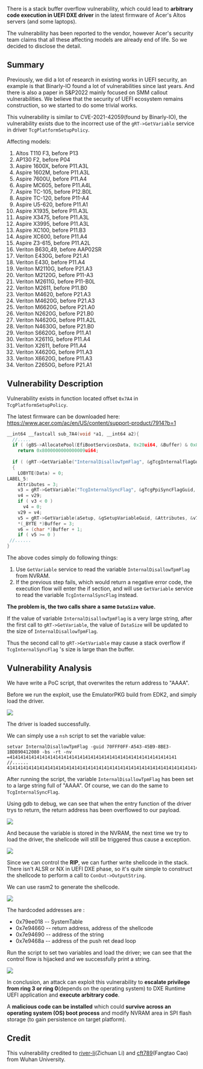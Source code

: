There is a stack buffer overflow vulnerability, which could lead to **arbitrary code execution in UEFI DXE driver** in the latest firmware of Acer's Altos servers (and some laptops).

The vulnerability has been reported to the vendor, however Acer's security team claims that all these affecting models are already end of life. So we decided to disclose the detail.

## Summary

Previously, we did a lot of research in existing works in UEFI security, an example is that Binarly-IO found a lot of vulnerabilities since last years. And there is also a paper in S&P2022 mainly focused on SMM callout vulnerabilities. We believe that the security of UEFI ecosystem remains construction, so we started to do some trivial works. 

This vulnerability is similar to CVE-2021-42059(found by Binarly-IO), the vulnerability exists due to the incorrect use of the `gRT->GetVariable` service in driver `TcgPlatformSetupPolicy`.

Affecting models:

1. Altos T110 F3, before P13
2. AP130 F2, before P04
3. Aspire 1600X, before P11.A3L
4. Aspire 1602M, before P11.A3L
5. Aspire 7600U, before P11.A4
6. Aspire MC605, before P11.A4L
7. Aspire TC-105, before P12.B0L
8. Aspire TC-120, before P11-A4
9. Aspire U5-620, before P11.A1
10. Aspire X1935, before P11.A3L
11. Aspire X3475, before P11.A3L
12. Aspire X3995, before P11.A3L
13. Aspire XC100, before P11.B3
14. Aspire XC600, before P11.A4
15. Aspire Z3-615, before P11.A2L
16. Veriton B630_49, before AAP02SR 
17. Veriton E430G, before P21.A1
18. Veriton E430, before P11.A4
19. Veriton M2110G, before P21.A3
20. Veriton M2120G, before P11-A3
21. Veriton M2611G, before P11-B0L
22. Veriton M2611, before P11.B0
23. Veriton M4620, before P21.A3
24. Veriton M4620G, before P21.A3
25. Veriton M6620G, before P21.A0
26. Veriton N2620G, before P21.B0
27. Veriton N4620G, before P11.A2L
28. Veriton N4630G, before P21.B0
29. Veriton S6620G, before P11.A1
30. Veriton X2611G, before P11.A4
31. Veriton X2611, before P11.A4
32. Veriton X4620G, before P11.A3
33. Veriton X6620G, before P11.A3
34. Veriton Z2650G, before P21.A1

## Vulnerability Description

Vulnerability exists in function located offset `0x7A4` in `TcgPlatformSetupPolicy`.

The latest firmware can be downloaded here: https://www.acer.com/ac/en/US/content/support-product/7914?b=1

```C
__int64 __fastcall sub_7A4(void *a1, __int64 a2){
  //.....
  if ( (gBS->AllocatePool(EfiBootServicesData, 0x28ui64, &Buffer) & 0x8000000000000000ui64) != 0i64 )
    return 0x8000000000000009ui64;
  
  if ( (gRT->GetVariable("InternalDisallowTpmFlag", &gTcgInternalflagGuid, &Attributes, &DataSize, &Data) & 0x8000000000000000ui64) != 0i64 )
  {
    LOBYTE(Data) = 0;
LABEL_5:
    Attributes = 3;
    v3 = gRT->GetVariable("TcgInternalSyncFlag", &gTcgPpiSyncFlagGuid, &Attributes, &DataSize, &v29);
    v4 = v29;
    if ( v3 < 0 )
      v4 = 0;
    v29 = v4;
    v5 = gRT->GetVariable(aSetup, &gSetupVariableGuid, &Attributes, &v7, v10);
    *(_BYTE *)Buffer = 3;
    v6 = (char *)Buffer + 1;
    if ( v5 >= 0 )
 //......
}
```

The above codes simply do following things:

1. Use `GetVariable` service to read the variable `InternalDisallowTpmFlag` from NVRAM.
2. If the previous step fails, which would return a negative error code, the execution flow will enter the if section, and will use `GetVariable` service to read the variable `TcgInternalSyncFlag` instead.



**The problem is,  the two calls share a same `DataSize` value.**

If the value of  variable `InternalDisallowTpmFlag` is a very large string, after the first call to `gRT->GetVariable`, the value of `DataSize` will be updated to the size of `InternalDisallowTpmFlag`.

Thus the second call to `gRT->GetVariable` may cause a stack overflow if `TcgInternalSyncFlag` 's size is large than the buffer. 



## Vulnerability Analysis

We have write a PoC script, that  overwrites the return address to "AAAA".

Before we run the exploit, use the EmulatorPKG build from EDK2, and simply load the driver.

![](./CVE-2022-30426.assets/image-20220423205835652.png)

The driver is loaded successfully. 

We can simply use a `nsh` script to set the variable value:

```nsh
setvar InternalDisallowTpmFlag -guid 70FFF0FF-A543-45B9-8BE3-1BDB90412080 -bs -rt -nv =41414141414141414141414141414141414141414141414141414141414141
//......
4141414141414141414141414141414141414141414141414141414141414141414141414141414141414141414141414141414141414141414141414141414141414141414141414141414141414141414141414141414141

```

After running the script, the variable `InternalDisallowTpmFlag` has been set to a large string full of "AAAA". Of course, we can do the same to `TcgInternalSyncFlag`.

Using gdb to debug, we can see that when the entry function of the driver trys to return, the return address has been overflowed to our payload.

![](./CVE-2022-30426.assets/image-20220423204850626.png)

And because the variable is stored in the NVRAM, the next time we try to load the driver, the shellcode will still be triggered thus cause a exception.

![](./CVE-2022-30426.assets/image-20220423205111665.png)

Since we can control the **RIP**, we can further write shellcode in the stack. There isn't ALSR or NX in UEFI DXE phase, so it's quite simple to construct the shellcode to perform a call to `ConOut->OutputString`.

We can use rasm2 to generate the shellcode.

![](./CVE-2022-30426.assets/image-20220920221931407.png)

The hardcoded addresses are :

- 0x79ee018 -- SystemTable
- 0x7e94660 -- return address, address of the shellcode
- 0x7e94690 -- address of the string
- 0x7e9468a -- address of the push ret dead loop

Run the script to set two variables and load the driver; we can see that the control flow is hijacked and we successfully print a string.

![](./CVE-2022-30426.assets/gif-20220423210435321.gif)

In conclusion, an attack can exploit this vulnerability to **escalate privilege from ring 3 or ring 0**(depends on the operating system) to DXE Runtime UEFI application and **execute arbitrary code**.

A **malicious code can be installed** which could **survive across an operating system (OS) boot process** and modify NVRAM area in SPI flash storage (to gain persistence on target platform).



## Credit

This vulnerability credited to [river-li](https://github.com/river-li)(Zichuan Li) and [cft789](https://github.com/cft789)(Fangtao Cao) from Wuhan University.


